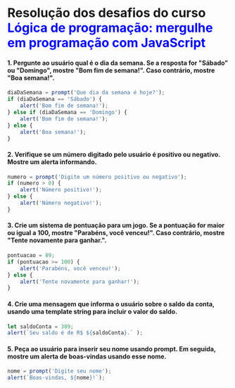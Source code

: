 # Resolução dos desafios do curso <span style="color: blue">**Lógica de programação: mergulhe em programação com JavaScript**</span>


#### 1. Pergunte ao usuário qual é o dia da semana. Se a resposta for "Sábado" ou "Domingo", mostre "Bom fim de semana!". Caso contrário, mostre "Boa semana!".

```js
diaDaSemana = prompt('Que dia da semana é hoje?');
if (diaDaSemana == 'Sábado') {
    alert('Bom fim de semana!');
} else if (diaDaSemana == 'Domingo') {
    alert('Bom fim de semana!');
} else {
    alert('Boa semana!');
}
```


#### 2. Verifique se um número digitado pelo usuário é positivo ou negativo. Mostre um alerta informando.

```js
numero = prompt('Digite um número positivo ou negativo');
if (numero > 0) {
    alert('Número positivo!');
} else {
    alert('Número negativo!');
}
```


#### 3. Crie um sistema de pontuação para um jogo. Se a pontuação for maior ou igual a 100, mostre "Parabéns, você venceu!". Caso contrário, mostre "Tente novamente para ganhar.".

```js
pontuacao = 89;
if (pontuacao >= 100) {
    alert('Parabéns, você venceu!');
} else {
    alert('Tente novamente para ganhar!');
}
```


#### 4. Crie uma mensagem que informa o usuário sobre o saldo da conta, usando uma template string para incluir o valor do saldo.

```js
let saldoConta = 389;
alert(`Seu saldo é de R$ ${saldoConta}.` );
```


#### 5. Peça ao usuário para inserir seu nome usando prompt. Em seguida, mostre um alerta de boas-vindas usando esse nome.

```js
nome = prompt('Digite seu nome');
alert(`Boas-vindas, ${nome}!`);
```
